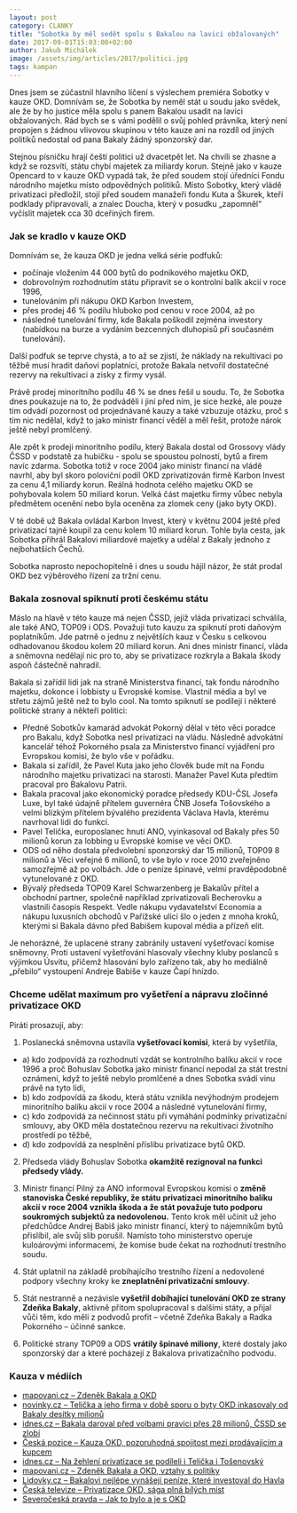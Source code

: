```yaml
---
layout: post
category: CLANKY
title: "Sobotka by měl sedět spolu s Bakalou na lavici obžalovaných"
date: 2017-09-01T15:03:00+02:00
author: Jakub Michálek
image: /assets/img/articles/2017/politici.jpg
tags: kampan
---
```


Dnes jsem se zúčastnil hlavního líčení s výslechem premiéra Sobotky v kauze OKD. Domnívám se, že Sobotka by neměl stát u soudu jako svědek, ale že by ho justice měla spolu s panem Bakalou usadit na lavici obžalovaných. Rád bych se s vámi podělil o svůj pohled právníka, který není propojen s žádnou vlivovou skupinou v této kauze ani na rozdíl od jiných politiků nedostal od pana Bakaly žádný sponzorský dar.

Stejnou písničku hrají čeští politici už dvacetpět let. Na chvíli se zhasne a když se rozsvítí, státu chybí majetek za miliardy korun. Stejně jako v kauze Opencard to v kauze OKD vypadá tak, že před soudem stojí úředníci Fondu národního majetku místo odpovědných politiků. Místo Sobotky, který vládě privatizaci předložil, stojí před soudem manažeři fondu Kuta a Škurek, kteří podklady připravovali, a znalec Doucha, který v posudku „zapomněl“ vyčíslit majetek cca 30 dceřiných firem. 

### Jak se kradlo v kauze OKD

Domnívám se, že kauza OKD je jedna velká série podfuků:

* počínaje vložením 44 000 bytů do podnikového majetku OKD, 
* dobrovolným rozhodnutím státu připravit se o kontrolní balík akcií v roce 1996, 
* tunelováním při nákupu OKD Karbon Investem, 
* přes prodej 46 % podílu hluboko pod cenou v roce 2004, až po 
* následné tunelování firmy, kde Bakala poškodil zejména investory (nabídkou na burze a vydáním bezcenných dluhopisů při současném tunelování). 

Další podfuk se teprve chystá, a to až se zjistí, že náklady na rekultivaci po těžbě musí hradit daňoví poplatníci, protože Bakala netvořil dostatečné rezervy na rekultivaci a zisky z firmy vysál. 

Právě prodej minoritního podílu 46 % se dnes řešil u soudu. To, že Sobotka dnes poukazuje na to, že podváděli i jiní před ním, je sice hezké, ale pouze tím odvádí pozornost od projednávané kauzy a také vzbuzuje otázku, proč s tím nic nedělal, když to jako ministr financí věděl a měl řešit, protože nárok ještě nebyl promlčený. 

Ale zpět k prodeji minoritního podílu, který Bakala dostal od Grossovy vlády ČSSD v podstatě za hubičku - spolu se spoustou polností, bytů a firem navíc zdarma. Sobotka totiž v roce 2004 jako ministr financí na vládě navrhl, aby byl skoro poloviční podíl OKD zprivatizován firmě Karbon Invest za cenu 4,1 miliardy korun. Reálná hodnota celého majetku OKD se pohybovala kolem 50 miliard korun. Velká část majetku firmy vůbec nebyla předmětem ocenění nebo byla oceněna za zlomek ceny (jako byty OKD). 

V té době už Bakala ovládal Karbon Invest, který v květnu 2004 ještě před privatizací tajně koupil za cenu kolem 10 miliard korun. Tohle byla cesta, jak Sobotka přihrál Bakalovi miliardové majetky a udělal z Bakaly jednoho z nejbohatších Čechů.

Sobotka naprosto nepochopitelně i dnes u soudu hájil názor, že stát prodal OKD bez výběrového řízení za tržní cenu. 

### Bakala zosnoval spiknutí proti českému státu

Máslo na hlavě v této kauze má nejen ČSSD, jejíž vláda privatizaci schválila, ale také ANO, TOP09 i ODS. Považuji tuto kauzu za spiknutí proti daňovým poplatníkům. Jde patrně o jednu z největších kauz v Česku s celkovou odhadovanou škodou kolem 20 miliard korun. Ani dnes ministr financí, vláda a sněmovna nedělají nic pro to, aby se privatizace rozkryla a Bakala škody aspoň částečně nahradil. 

Bakala si zařídil lidi jak na straně Ministerstva financí, tak fondu národního majetku, dokonce i lobbisty u Evropské komise. Vlastnil média a byl ve střetu zájmů ještě než to bylo cool. Na tomto spiknutí se podílejí i některé politické strany a někteří politici: 

* Předně Sobotkův kamarád advokát Pokorný dělal v této věci poradce pro Bakalu, když Sobotka nesl privatizaci na vládu. Následně advokátní kancelář téhož Pokorného psala za Ministerstvo financí vyjádření pro Evropskou komisi, že bylo vše v pořádku. 
* Bakala si zařídil, že Pavel Kuta jako jeho člověk bude mít na Fondu národního majetku privatizaci na starosti. Manažer Pavel Kuta předtím pracoval pro Bakalovu Patrii. 
* Bakala pracoval jako ekonomický poradce předsedy KDU-ČSL Josefa Luxe, byl také údajně přítelem guvernéra ČNB Josefa Tošovského a velmi blízkým přítelem bývalého prezidenta Václava Havla, kterému navrhoval lidi do funkcí. 
* Pavel Telička, europoslanec hnutí ANO, vyinkasoval od Bakaly přes 50 milionů korun za lobbing u Evropské komise ve věci OKD. 
* ODS od něho dostala předvolební sponzorský dar 15 milionů, TOP09 8 milionů a Věci veřejné 6 milionů, to vše bylo v roce 2010 zveřejněno samozřejmě až po volbách. Jde o peníze špinavé, velmi pravděpodobně vytunelované z OKD. 
* Bývalý předseda TOP09 Karel Schwarzenberg je Bakalův přítel a obchodní partner, společně například zprivatizovali Becherovku a vlastnili časopis Respekt. Vedle nákupu vydavatelství Economia a nákupu luxusních obchodů v Pařížské ulici šlo o jeden z mnoha kroků, kterými si Bakala dávno před Babišem kupoval média a přízeň elit.

Je nehorázné, že uplacené strany zabránily ustavení vyšetřovací komise sněmovny. Proti ustavení vyšetřování hlasovaly všechny kluby poslanců s výjimkou Úsvitu, přičemž hlasování bylo zařízeno tak, aby ho mediálně „přebilo“ vystoupení Andreje Babiše v kauze Čapí hnízdo.  

### Chceme udělat maximum pro vyšetření a nápravu zločinné privatizace OKD

Piráti prosazují, aby:

1. Poslanecká sněmovna ustavila **vyšetřovací komisi**, která by vyšetřila,
 * a) kdo zodpovídá za rozhodnutí vzdát se kontrolního balíku akcií v roce 1996 a proč Bohuslav Sobotka jako ministr financí nepodal za stát trestní oznámení, když to ještě nebylo promlčené a dnes Sobotka svádí vinu právě na tyto lidi,
 * b) kdo zodpovídá za škodu, která státu vznikla nevýhodným prodejem minoritního balíku akcií v roce 2004 a následné vytunelování firmy,
 * c) kdo zodpovídá za nečinnost státu při vymáhání podmínky privatizační smlouvy, aby OKD měla dostatečnou rezervu na rekultivaci životního prostředí po těžbě, 
 * d) kdo zodpovídá za nesplnění příslibu privatizace bytů OKD.

2. Předseda vlády Bohuslav Sobotka **okamžitě rezignoval na funkci předsedy vlády.**

3. Ministr financí Pilný za ANO informoval Evropskou komisi o **změně stanoviska České republiky, že státu privatizaci minoritního balíku akcií v roce 2004 vznikla škoda a že stát považuje tuto podporu soukromých subjektů za nedovolenou.** Tento krok měl učinit už jeho předchůdce Andrej Babiš jako ministr financí, který to nájemníkům bytů přislíbil, ale svůj slib porušil. Namísto toho ministerstvo operuje kuloárovými informacemi, že komise bude čekat na rozhodnutí trestního soudu.

4. Stát uplatnil na základě probíhajícího trestního řízení a nedovolené podpory všechny kroky ke **zneplatnění privatizační smlouvy**.

5. Stát nestranně a nezávisle **vyšetřil dobíhající tunelování OKD ze strany Zdeňka Bakaly**, aktivně přitom spolupracoval s dalšími státy, a přijal vůči těm, kdo měli z podvodů profit – včetně Zdeňka Bakaly a Radka Pokorného – účinné sankce.

6. Politické strany TOP09 a ODS **vrátily špinavé miliony**, které dostaly jako sponzorský dar a které pocházejí z Bakalova privatizačního podvodu.

### Kauza v médiích

* [mapovani.cz – Zdeněk Bakala a OKD](http://www.mapovani.cz/tema/zdenek-bakala-a-okd/71)
* [novinky.cz – Telička a jeho firma v době sporu o byty OKD inkasovaly od Bakaly desítky milionů](https://www.novinky.cz/domaci/336158-telicka-a-jeho-firma-v-dobe-sporu-o-byty-okd-inkasovali-od-bakaly-desitky-milionu.html)
* [idnes.cz – Bakala daroval před volbami pravici přes 28 milionů, ČSSD se zlobí](http://zpravy.idnes.cz/bakala-daroval-pred-volbami-pravici-pres-28-milionu-cssd-se-zlobi-pw1-/domaci.aspx?c=A100602_172122_domaci_cem)
* [Česká pozice – Kauza OKD, pozoruhodná spojitost mezi prodávajícím a kupcem](http://ceskapozice.lidovky.cz/kauza-okd-pozoruhodna-spojitost-mezi-prodavajicim-a-kupcem-pq4-/tema.aspx?c=A151013_172021_pozice-tema_kasa)
* [idnes.cz – Na žehlení privatizace se podíleli i Telička i Tošenovský](http://zpravy.idnes.cz/na-zehleni-privatizace-okd-se-podileli-i-telicka-a-tosenovsky-ptb-/domaci.aspx?c=A140405_121542_domaci_hv)
* [mapovani.cz – Zdeněk Bakala a OKD, vztahy s politiky](http://www.mapovani.cz/zdenek-bakala-a-okd/vztahy-s-politiky/115)
* [Lidovky.cz – Bakalovi nejlépe vynášejí peníze, které investoval do Havla](http://www.lidovky.cz/leko-bakalovi-nejlepe-vynaseji-penize-ktere-investoval-do-havla-p82-/nazory.aspx?c=A160523_122011_ln_nazory_mpr)
* [Česká televize – Privatizace OKD, sága plná bílých míst](http://www.ceskatelevize.cz/ct24/ekonomika/1073489-privatizace-okd-saga-plna-bilych-mist)
* [Severočeská pravda – Jak to bylo a je s OKD](http://severoceskapravda.cz/index.php/informace/1105-jak-to-bylo-a-je-s-okd)
